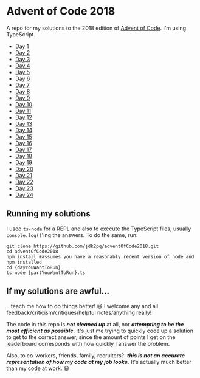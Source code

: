 # Advent of Code 2018

A repo for my solutions to the 2018 edition of [Advent of Code](https://adventofcode.com). I'm using TypeScript.

- [Day 1](https://github.com/jdk2pq/adventOfCode2018/tree/master/day1)
- [Day 2](https://github.com/jdk2pq/adventOfCode2018/tree/master/day2)
- [Day 3](https://github.com/jdk2pq/adventOfCode2018/tree/master/day3)
- [Day 4](https://github.com/jdk2pq/adventOfCode2018/tree/master/day4)
- [Day 5](https://github.com/jdk2pq/adventOfCode2018/tree/master/day5)
- [Day 6](https://github.com/jdk2pq/adventOfCode2018/tree/master/day6)
- [Day 7](https://github.com/jdk2pq/adventOfCode2018/tree/master/day7)
- [Day 8](https://github.com/jdk2pq/adventOfCode2018/tree/master/day8)
- [Day 9](https://github.com/jdk2pq/adventOfCode2018/tree/master/day9)
- [Day 10](https://github.com/jdk2pq/adventOfCode2018/tree/master/day10)
- [Day 11](https://github.com/jdk2pq/adventOfCode2018/tree/master/day11)
- [Day 12](https://github.com/jdk2pq/adventOfCode2018/tree/master/day12)
- [Day 13](https://github.com/jdk2pq/adventOfCode2018/tree/master/day13)
- [Day 14](https://github.com/jdk2pq/adventOfCode2018/tree/master/day14)
- [Day 15](https://github.com/jdk2pq/adventOfCode2018/tree/master/day15)
- [Day 16](https://github.com/jdk2pq/adventOfCode2018/tree/master/day16)
- [Day 17](https://github.com/jdk2pq/adventOfCode2018/tree/master/day17)
- [Day 18](https://github.com/jdk2pq/adventOfCode2018/tree/master/day18)
- [Day 19](https://github.com/jdk2pq/adventOfCode2018/tree/master/day19)
- [Day 20](https://github.com/jdk2pq/adventOfCode2018/tree/master/day20)
- [Day 21](https://github.com/jdk2pq/adventOfCode2018/tree/master/day21)
- [Day 22](https://github.com/jdk2pq/adventOfCode2018/tree/master/day22)
- [Day 23](https://github.com/jdk2pq/adventOfCode2018/tree/master/day23)
- [Day 24](https://github.com/jdk2pq/adventOfCode2018/tree/master/day24)

## Running my solutions

I used `ts-node` for a REPL and also to execute the TypeScript files, usually `console.log()`'ing the answers. To do the same, run:

    git clone https://github.com/jdk2pq/adventOfCode2018.git
    cd adventOfCode2018
    npm install #assumes you have a reasonably recent version of node and npm installed
    cd {dayYouWantToRun}
    ts-node {partYouWantToRun}.ts
    
## If my solutions are awful...

...teach me how to do things better! :smiley: I welcome any and all feedback/criticism/critiques/helpful notes/anything really!

The code in this repo is **_not cleaned up_** at all, nor **_attempting to be the most efficient as possible_**. It's just me trying to quickly code up a solution to get to the correct answer, since the amount of points I get on the leaderboard corresponds with how quickly I answer the problem.

Also, to co-workers, friends, family, recruiters?: **_this is not an accurate representation of how my code at my job looks._** It's actually much better than my code at work. :laughing: 